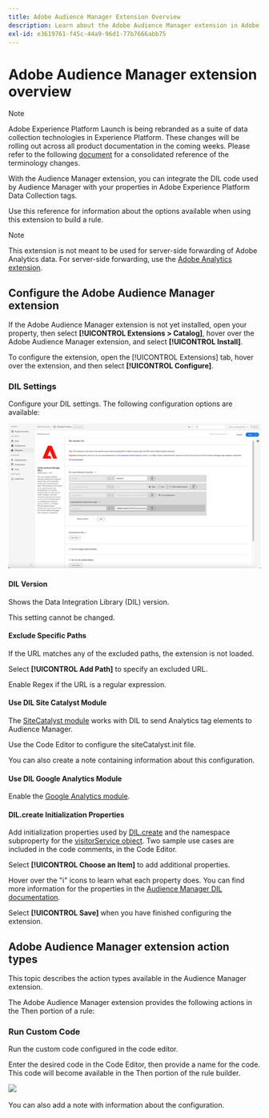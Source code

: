 ```yaml
---
title: Adobe Audience Manager Extension Overview
description: Learn about the Adobe Audience Manager extension in Adobe Experience Platform Data Collection tags.
exl-id: e3619761-f45c-44a9-96d1-77b7666abb75
---
```

# Adobe Audience Manager extension overview

>[!NOTE]
>
>Adobe Experience Platform Launch is being rebranded as a suite of data collection technologies in Experience Platform. These changes will be rolling out across all product documentation in the coming weeks. Please refer to the following [document](../../../launch-term-updates.md) for a consolidated reference of the terminology changes.

With the Audience Manager extension, you can integrate the DIL code used by Audience Manager with your properties in Adobe Experience Platform Data Collection tags.

Use this reference for information about the options available when using this extension to build a rule.

>[!NOTE]
>
>This extension is not meant to be used for server-side forwarding of Adobe Analytics data. For server-side forwarding, use the [Adobe Analytics extension](/help/extension-reference/web/adobe-analytics-extension/overview.md).

## Configure the Adobe Audience Manager extension

If the Adobe Audience Manager extension is not yet installed, open your property, then select **[!UICONTROL Extensions > Catalog]**, hover over the Adobe Audience Manager extension, and select **[!UICONTROL Install]**.

To configure the extension, open the [!UICONTROL Extensions] tab, hover over the extension, and then select **[!UICONTROL Configure]**.

### DIL Settings

Configure your DIL settings. The following configuration options are available:

![](/help/assets/ext-aam-config.png)

#### DIL Version

Shows the Data Integration Library (DIL) version.

This setting cannot be changed.

#### Exclude Specific Paths

If the URL matches any of the excluded paths, the extension is not loaded.

Select **[!UICONTROL Add Path]** to specify an excluded URL.

Enable Regex if the URL is a regular expression.

#### Use DIL Site Catalyst Module

The [SiteCatalyst module](https://experiencecloud.adobe.com/resources/help/en_US/aam/r_dil_sc_init.html) works with DIL to send Analytics tag elements to Audience Manager.

Use the Code Editor to configure the siteCatalyst.init file.

You can also create a note containing information about this configuration.

#### Use DIL Google Analytics Module

Enable the [Google Analytics module](https://experiencecloud.adobe.com/resources/help/en_US/aam/dil-google-universal-analytics.html).

#### DIL.create Initialization Properties

Add initialization properties used by [DIL.create](https://experiencecloud.adobe.com/resources/help/en_US/aam/r_dil_create.html) and the namespace subproperty for the [visitorService object](https://experiencecloud.adobe.com/resources/help/en_US/aam/r_dil_visitor_service.html). Two sample use cases are included in the code comments, in the Code Editor.

Select **[!UICONTROL Choose an Item]** to add additional properties.

Hover over the "i" icons to learn what each property does. You can find more information for the properties in the [Audience Manager DIL documentation](https://experiencecloud.adobe.com/resources/help/en_US/aam/r_dil_create.html).

Select **[!UICONTROL Save]** when you have finished configuring the extension.

## Adobe Audience Manager extension action types

This topic describes the action types available in the Audience Manager extension.

The Adobe Audience Manager extension provides the following actions in the Then portion of a rule:

### Run Custom Code

Run the custom code configured in the code editor.

Enter the desired code in the Code Editor, then provide a name for the code. This code will become available in the Then portion of the rule builder.

![](/help/assets/ext-aam-then.png)

You can also add a note with information about the configuration.
